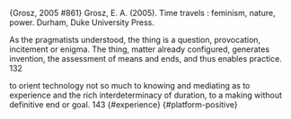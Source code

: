 ﻿{Grosz, 2005 #861}
Grosz, E. A. (2005). Time travels : feminism, nature, power. Durham, Duke University Press.

As the pragmatists understood, the thing is a question, provocation, incitement or enigma. The thing, matter already configured, generates invention, the assessment of means and ends, and thus enables practice. 132

to orient technology not so much to knowing and mediating as to experience and the rich interdeterminacy of duration, to a making without definitive end or goal. 143 {#experience} {#platform-positive}
